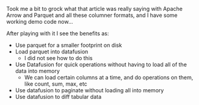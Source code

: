 Took me a bit to grock what that article was really saying with Apache Arrow and Parquet and all these columner formats, and I have some working demo code now...

After playing with it I see the benefits as:

- Use parquet for a smaller footprint on disk
- Load parquet into datafusion
    - I did not see how to do this 
- Use Datafusion for quick operations without having to load all of the data into memory
    - We can load certain columns at a time, and do operations on them, like count, sum, max, etc
- Use datafusion to paginate without loading all into memory
- Use datafusion to diff tabular data